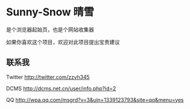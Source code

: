 # Sunny-Snow 晴雪
是个浏览器起始页，也是个网站收集器

如果你喜欢这个项目，欢迎对此项目提出宝贵建议
## 联系我
Twitter <http://twitter.com/zzyh345>

DCMS <http://dcms.net.cn/user/info.php?id=2>

QQ <http://wpa.qq.com/msgrd?v=3&uin=1339123793&site=qq&menu=yes>
